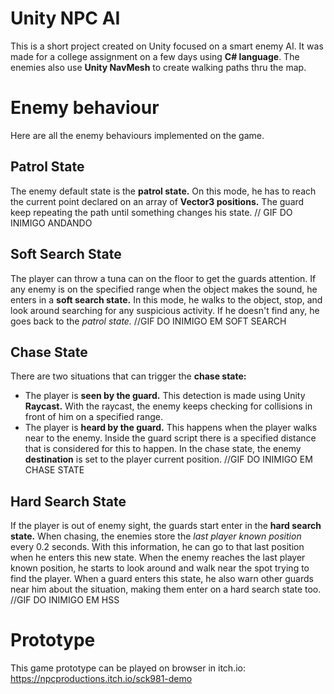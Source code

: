 # Unity NPC AI
This is a short project created on Unity focused on a smart enemy AI. It was made for a college assignment on a few days using **C# language**.
The enemies also use **Unity NavMesh** to create walking paths thru the map.

# Enemy behaviour
Here are all the enemy behaviours implemented on the game.

## Patrol State
The enemy default state is the **patrol state.** On this mode, he has to reach the current point declared on an array of **Vector3 positions.** The guard keep repeating the path until something changes his state.
// GIF DO INIMIGO ANDANDO

## Soft Search State
The player can throw a tuna can on the floor to get the guards attention. If any enemy is on the specified range when the object makes the sound, he enters in a **soft search state.** In this mode, he walks to the object, stop, and look around searching for any suspicious activity. If he doesn't find any, he goes back to the *patrol state.*
//GIF DO INIMIGO EM SOFT SEARCH

## Chase State
There are two situations that can trigger the **chase state:**
- The player is **seen by the guard.** This detection is made using Unity **Raycast.** With the raycast, the enemy keeps checking for collisions in front of him on a specified range.
- The player is **heard by the guard.** This happens when the player walks near to the enemy. Inside the guard script there is a specified distance that is considered for this to happen.
In the chase state, the enemy **destination** is set to the player current position.
//GIF DO INIMIGO EM CHASE STATE

## Hard Search State
If the player is out of enemy sight, the guards start enter in the **hard search state.** When chasing, the enemies store the *last player known position* every 0.2 seconds. With this information, he can go to that last position when he enters this new state. When the enemy reaches the last player known position, he starts to look around and walk near the spot trying to find the player.
When a guard enters this state, he also warn other guards near him about the situation, making them enter on a hard search state too.
//GIF DO INIMIGO EM HSS

# Prototype
This game prototype can be played on browser in itch.io: https://npcproductions.itch.io/sck981-demo
